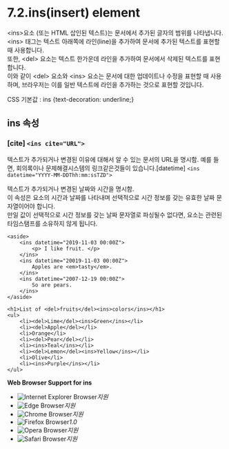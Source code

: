 # 7.2.ins\(insert\) element

&lt;ins&gt;요소 \(또는 HTML 삽인된 텍스트\)는 문서에서 추가된 글자의 범위를 나타냅니다.  
&lt;ins&gt; 태그는 텍스트 아래쪽에 라인\(line\)을 추가하여 문서에 추가된 텍스트를 표현할 때 사용합니다.  
또한, &lt;del&gt; 요소는 텍스트 한가운데 라인을 추가하여 문서에서 삭제된 텍스트를 표현합니다.  
이와 같이 &lt;del&gt; 요소와 &lt;ins&gt; 요소는 문서에 대한 업데이트나 수정을 표현할 때 사용하며, 브라우저는 이를 일반 텍스트에 라인을 추가하는 것으로 표현할 것입니다.  
  
CSS 기본값 : ins {text-decoration: underline;}

## **ins 속성**

### \[cite\] `<ins cite="URL">`

텍스트가 추가되거나 변경된 이유에 대해서 알 수 있는 문서의 URL을 명시함. 예를 들면, 회의록이나 문제해결시스템의 링크같은것들이 있습니다.\[datetime\] `<ins datetime="YYYY-MM-DDThh:mm:ssTZD">`

텍스트가 추가되거나 변경된 날짜와 시간을 명시함.  
이 속성은 요소의 시간과 날짜를 나타내며 선택적으로 시간 정보를 갖는 유효한 날짜 문자열이어야 합니다.  
만일 값이 선택적으로 시간 정보를 갖는 날짜 문자열로 파싱될수 없다면, 요소는 관련된 타임스탬프를 소유하지 않게 됩니다.

```text
<aside>
	<ins datetime="2019-11-03 00:00Z">
		<p> I like fruit. </p>
	</ins>
	<ins datetime="20019-11-03 00:00Z">
		Apples are <em>tasty</em>.
	</ins>
	<ins datetime="2007-12-19 00:00Z">
		So are pears.
	</ins>
</aside>
```

```text
<h1>List of <del>fruits</del><ins>colors</ins></h1>
<ul>
	<li><del>Lime</del><ins>Green</ins></li>
	<li><del>Apple</del></li>
	<li>Orange</li>
	<li><del>Pear</del></li>
	<li><ins>Teal</ins></li>
	<li><del>Lemon</del><ins>Yellow</ins></li>
	<li>Olive</li>
	<li><ins>Purple</ins></li>
</ul>
```

**Web Browser Support for ins**

* ![Internet Explorer Browser](images/icon/ico_ie-true.png)_지원_
* ![Edge Browser](images/icon/ico_edge-true.png)_지원_
* ![Chrome Browser](images/icon/ico_chrome-true.png)_지원_
* ![Firefox Browser](images/icon/ico_firefox-true.png)_1.0_
* ![Opera Browser](images/icon/ico_opera-true.png)_지원_
* ![Safari Browser](images/icon/ico_safari-true.png)_지원_

